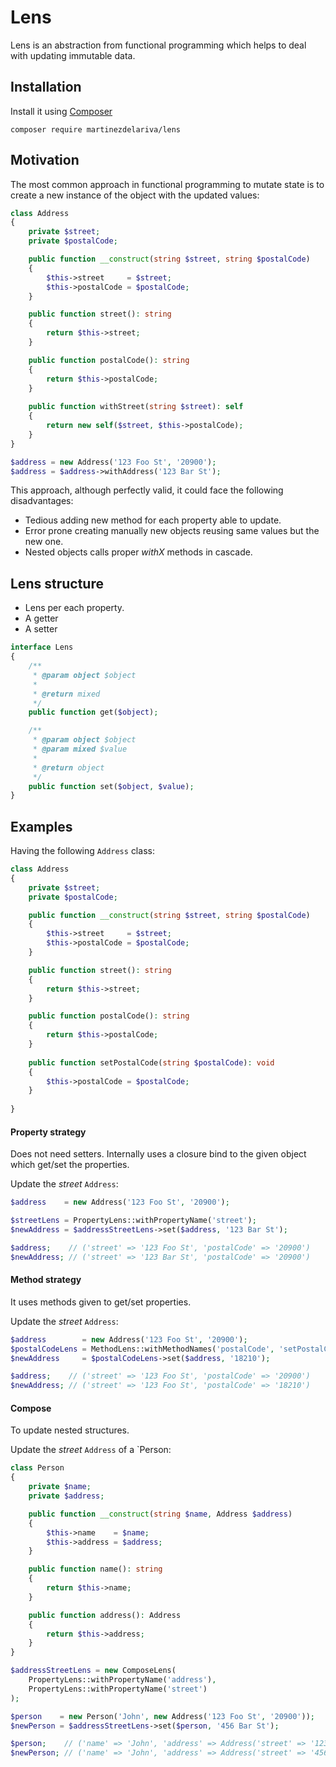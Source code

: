 # Lens

Lens is an abstraction from functional programming which helps to deal with updating immutable data.

## Installation

Install it using [Composer](https://getcomposer.org/)


    composer require martinezdelariva/lens

## Motivation 
 
The most common approach in functional programming to mutate state is to create a new instance of the object with the updated values:
 
```php
class Address
{
    private $street;
    private $postalCode;

    public function __construct(string $street, string $postalCode)
    {
        $this->street     = $street;
        $this->postalCode = $postalCode;
    }

    public function street(): string
    {
        return $this->street;
    }

    public function postalCode(): string
    {
        return $this->postalCode;
    }
    
    public function withStreet(string $street): self
    {
        return new self($street, $this->postalCode);
    }
}

$address = new Address('123 Foo St', '20900');
$address = $address->withAddress('123 Bar St');
```

This approach, although perfectly valid, it could face the following disadvantages:

- Tedious adding new method for each property able to update.
- Error prone creating manually new objects reusing same values but the new one.
- Nested objects calls proper _withX_ methods in cascade.

## Lens structure

- Lens per each property.
- A getter 
- A setter

```php
interface Lens
{
    /**
     * @param object $object
     *
     * @return mixed
     */
    public function get($object);

    /**
     * @param object $object
     * @param mixed $value
     *
     * @return object
     */
    public function set($object, $value);
}

```
    
## Examples

Having the following `Address` class:

```php
class Address
{
    private $street;
    private $postalCode;

    public function __construct(string $street, string $postalCode)
    {
        $this->street     = $street;
        $this->postalCode = $postalCode;
    }

    public function street(): string
    {
        return $this->street;
    }

    public function postalCode(): string
    {
        return $this->postalCode;
    }
    
    public function setPostalCode(string $postalCode): void
    {
        $this->postalCode = $postalCode;
    }
    
}
```

#### Property strategy

Does not need setters. Internally uses a closure bind to the given object which get/set the properties.

Update the _street_ `Address`:

```php
$address    = new Address('123 Foo St', '20900');

$streetLens = PropertyLens::withPropertyName('street');
$newAddress = $addressStreetLens->set($address, '123 Bar St');

$address;    // ('street' => '123 Foo St', 'postalCode' => '20900')
$newAddress; // ('street' => '123 Bar St', 'postalCode' => '20900')
```

#### Method strategy

It uses methods given to get/set properties. 

Update the _street_ `Address`:

```php
$address        = new Address('123 Foo St', '20900');
$postalCodeLens = MethodLens::withMethodNames('postalCode', 'setPostalCode');
$newAddress     = $postalCodeLens->set($address, '18210');

$address;    // ('street' => '123 Foo St', 'postalCode' => '20900')
$newAddress; // ('street' => '123 Foo St', 'postalCode' => '18210')
```

#### Compose

To update nested structures.

Update the _street_ `Address` of a `Person:

```php
class Person
{
    private $name;
    private $address;

    public function __construct(string $name, Address $address)
    {
        $this->name    = $name;
        $this->address = $address;
    }

    public function name(): string
    {
        return $this->name;
    }

    public function address(): Address
    {
        return $this->address;
    }
}

$addressStreetLens = new ComposeLens(
    PropertyLens::withPropertyName('address'),
    PropertyLens::withPropertyName('street')
);

$person    = new Person('John', new Address('123 Foo St', '20900'));
$newPerson = $addressStreetLens->set($person, '456 Bar St');

$person;    // ('name' => 'John', 'address' => Address('street' => '123 Foo St', 'postalCode' => '20900')
$newPerson; // ('name' => 'John', 'address' => Address('street' => '456 Bar St', 'postalCode' => '20900')
```

